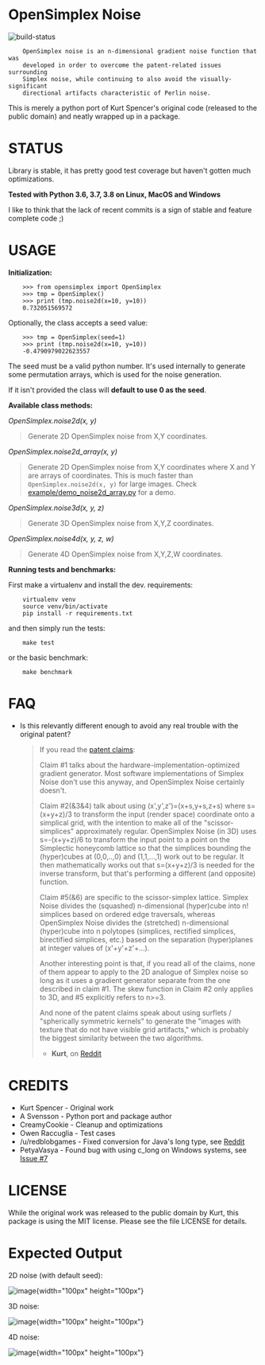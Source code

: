 
OpenSimplex Noise
================================================================================

![build-status](https://github.com/lmas/opensimplex/workflows/Tests/badge.svg?branch=master)

        OpenSimplex noise is an n-dimensional gradient noise function that was
        developed in order to overcome the patent-related issues surrounding
        Simplex noise, while continuing to also avoid the visually-significant
        directional artifacts characteristic of Perlin noise.

This is merely a python port of Kurt Spencer's original code (released
to the public domain) and neatly wrapped up in a package.

STATUS
================================================================================

Library is stable, it has pretty good test coverage but haven't gotten
much optimizations.

**Tested with Python 3.6, 3.7, 3.8 on Linux, MacOS and
Windows**

I like to think that the lack of recent commits is a sign of stable and
feature complete code ;)

USAGE
================================================================================

**Initialization:**

        >>> from opensimplex import OpenSimplex
        >>> tmp = OpenSimplex()
        >>> print (tmp.noise2d(x=10, y=10))
        0.732051569572

Optionally, the class accepts a seed value:

        >>> tmp = OpenSimplex(seed=1)
        >>> print (tmp.noise2d(x=10, y=10))
        -0.4790979022623557

The seed must be a valid python number. It's used internally to
generate some permutation arrays, which is used for the noise
generation.

If it isn't provided the class will **default to use 0 as the seed**.

**Available class methods:**

*OpenSimplex.noise2d(x, y)*

> Generate 2D OpenSimplex noise from X,Y coordinates.

*OpenSimplex.noise2d_array(x, y)*

> Generate 2D OpenSimplex noise from X,Y coordinates where X and Y are arrays of coordinates. This is much faster than `OpenSimplex.noise2d(x, y)` for large images. Check [example/demo_noise2d_array.py](example/demo_noise2d_array.py) for a demo.

*OpenSimplex.noise3d(x, y, z)*

> Generate 3D OpenSimplex noise from X,Y,Z coordinates.

*OpenSimplex.noise4d(x, y, z, w)*

> Generate 4D OpenSimplex noise from X,Y,Z,W coordinates.

**Running tests and benchmarks:**

First make a virtualenv and install the dev. requirements:

        virtualenv venv
        source venv/bin/activate
        pip install -r requirements.txt

and then simply run the tests:

        make test

or the basic benchmark:

        make benchmark

FAQ
================================================================================

- Is this relevantly different enough to avoid any real trouble with the
original patent?

    > If you read the [patent
    > claims](http://www.google.com/patents/US6867776):
    >
    > Claim #1 talks about the hardware-implementation-optimized
    > gradient generator. Most software implementations of Simplex Noise
    > don't use this anyway, and OpenSimplex Noise certainly doesn't.
    >
    > Claim #2(&3&4) talk about using (x',y',z')=(x+s,y+s,z+s) where
    > s=(x+y+z)/3 to transform the input (render space) coordinate onto
    > a simplical grid, with the intention to make all of the
    > "scissor-simplices" approximately regular. OpenSimplex Noise (in
    > 3D) uses s=-(x+y+z)/6 to transform the input point to a point on
    > the Simplectic honeycomb lattice so that the simplices bounding
    > the (hyper)cubes at (0,0,..,0) and (1,1,...,1) work out to be
    > regular. It then mathematically works out that s=(x+y+z)/3 is
    > needed for the inverse transform, but that's performing a
    > different (and opposite) function.
    >
    > Claim #5(&6) are specific to the scissor-simplex lattice. Simplex
    > Noise divides the (squashed) n-dimensional (hyper)cube into n!
    > simplices based on ordered edge traversals, whereas OpenSimplex
    > Noise divides the (stretched) n-dimensional (hyper)cube into n
    > polytopes (simplices, rectified simplices, birectified simplices,
    > etc.) based on the separation (hyper)planes at integer values of
    > (x'+y'+z'+...).
    >
    > Another interesting point is that, if you read all of the claims,
    > none of them appear to apply to the 2D analogue of Simplex noise
    > so long as it uses a gradient generator separate from the one
    > described in claim #1. The skew function in Claim #2 only
    > applies to 3D, and #5 explicitly refers to n>=3.
    >
    > And none of the patent claims speak about using surflets /
    > "spherically symmetric kernels" to generate the "images with
    > texture that do not have visible grid artifacts," which is
    > probably the biggest similarity between the two algorithms.
    >
    > - **Kurt**, on [Reddit](https://www.reddit.com/r/proceduralgeneration/comments/2gu3e7/like_perlins_simplex_noise_but_dont_like_the/ckmqz2y)

CREDITS
================================================================================

- Kurt Spencer - Original work
- A Svensson - Python port and package author
- CreamyCookie - Cleanup and optimizations
- Owen Raccuglia - Test cases
- /u/redblobgames - Fixed conversion for Java's long type, see [Reddit](https://old.reddit.com/r/proceduralgeneration/comments/327zkm/repeated_patterns_in_opensimplex_python_port/cq8tth7/)
- PetyaVasya - Found bug with using c_long on Windows systems, see [Issue #7](https://github.com/lmas/opensimplex/issues/7)

LICENSE
================================================================================

While the original work was released to the public domain by Kurt, this
package is using the MIT license. Please see the file LICENSE for
details.

Expected Output
================================================================================

2D noise (with default seed):

![image](images/noise2d.png){width="100px" height="100px"}

3D noise:

![image](images/noise3d.png){width="100px" height="100px"}

4D noise:

![image](images/noise4d.png){width="100px" height="100px"}

